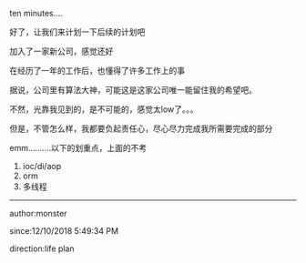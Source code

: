 
ten minutes....

好了，让我们来计划一下后续的计划吧

加入了一家新公司，感觉还好  

在经历了一年的工作后，也懂得了许多工作上的事

据说，公司里有算法大神，可能这是这家公司唯一能留住我的希望吧。

不然，光靠我见到的，是不可能的，感觉太low了。。。

但是，不管怎么样，我都要负起责任心，尽心尽力完成我所需要完成的部分

emm..........以下的划重点，上面的不考

1. ioc/di/aop
2. orm
3. 多线程

----------
author:monster

since:12/10/2018 5:49:34 PM 

direction:life plan
